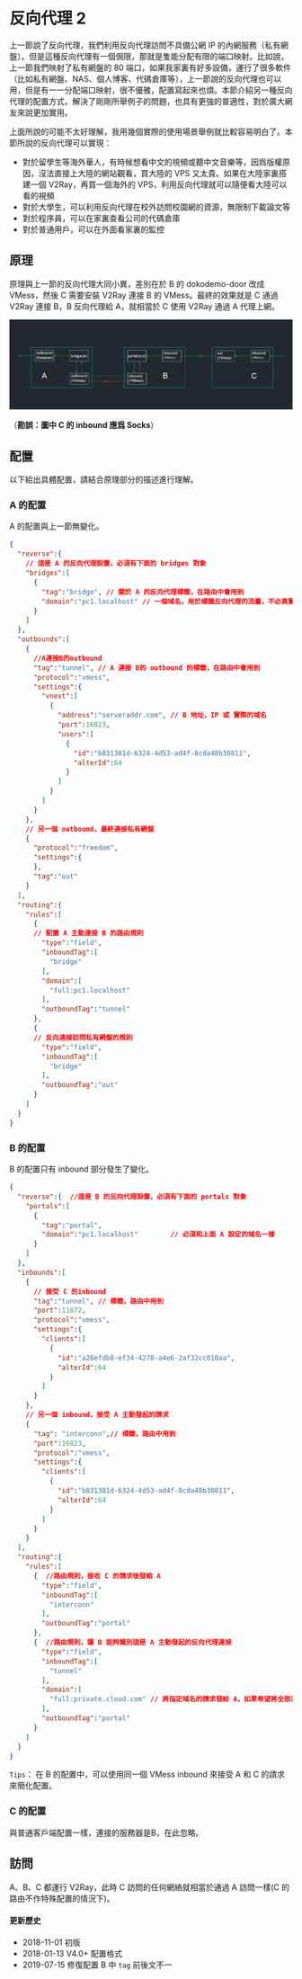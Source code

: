 # 反向代理 2

上一節說了反向代理，我們利用反向代理訪問不具備公網 IP 的內網服務（私有網盤）。但是這種反向代理有一個侷限，那就是隻能分配有限的端口映射。比如說，上一節我們映射了私有網盤的 80 端口，如果我家裏有好多設備，運行了很多軟件（比如私有網盤、NAS、個人博客、代碼倉庫等），上一節說的反向代理也可以用，但是有一一分配端口映射，很不優雅，配置寫起來也煩。本節介紹另一種反向代理的配置方式，解決了剛剛所舉例子的問題，也具有更強的普適性，對於廣大網友來說更加實用。

上面所說的可能不太好理解，我用幾個實際的使用場景舉例就比較容易明白了。本節所說的反向代理可以實現：
- 對於留學生等海外華人，有時候想看中文的視頻或聽中文音樂等，因爲版權原因，沒法直接上大陸的網站觀看，買大陸的 VPS 又太貴。如果在大陸家裏搭建一個 V2Ray，再買一個海外的 VPS，利用反向代理就可以隨便看大陸可以看的視頻
- 對於大學生，可以利用反向代理在校外訪問校園網的資源，無限制下載論文等
- 對於程序員，可以在家裏查看公司的代碼倉庫
- 對於普通用戶，可以在外面看家裏的監控

## 原理

原理與上一節的反向代理大同小異，差別在於 B 的 dokodemo-door 改成 VMess，然後 C 需要安裝 V2Ray 連接 B 的 VMess。最終的效果就是 C 通過 V2Ray 連接 B，B 反向代理給 A，就相當於 C 使用 V2Ray 通過 A 代理上網。

![](../resource/images/block_of_reverse-vmess.png)

（**勘誤：圖中 C 的 inbound 應爲 Socks**）

## 配置

以下給出具體配置，請結合原理部分的描述進行理解。

### A 的配置

A 的配置與上一節無變化。

```json
{  
  "reverse":{ 
    // 這是 A 的反向代理設置，必須有下面的 bridges 對象
    "bridges":[  
      {  
        "tag":"bridge", // 關於 A 的反向代理標籤，在路由中會用到
        "domain":"pc1.localhost" // 一個域名，用於標識反向代理的流量，不必真實存在，但必須跟下面 B 中的 reverse 配置的域名一致
      }
    ]
  },
  "outbounds":[
    {  
      //A連接B的outbound  
      "tag":"tunnel", // A 連接 B的 outbound 的標籤，在路由中會用到
      "protocol":"vmess",
      "settings":{  
        "vnext":[  
          {  
            "address":"serveraddr.com", // B 地址，IP 或 實際的域名
            "port":16823,
            "users":[  
              {  
                "id":"b831381d-6324-4d53-ad4f-8cda48b30811",
                "alterId":64
              }
            ]
          }
        ]
      }
    },
    // 另一個 outbound，最終連接私有網盤    
    {  
      "protocol":"freedom",
      "settings":{  
      },
      "tag":"out"
    }
  ],
  "routing":{  
    "rules":[  
      {  
      // 配置 A 主動連接 B 的路由規則
        "type":"field",
        "inboundTag":[  
          "bridge"
        ],
        "domain":[  
          "full:pc1.localhost"
        ],
        "outboundTag":"tunnel"
      },
      {  
      // 反向連接訪問私有網盤的規則
        "type":"field",
        "inboundTag":[  
          "bridge"
        ],
        "outboundTag":"out"
      }
    ]    
  }
}
```

### B 的配置

B 的配置只有 inbound 部分發生了變化。

```json
{  
  "reverse":{  //這是 B 的反向代理設置，必須有下面的 portals 對象
    "portals":[  
      {  
        "tag":"portal",
        "domain":"pc1.localhost"        // 必須和上面 A 設定的域名一樣
      }
    ]
  },
  "inbounds":[
    {  
      // 接受 C 的inbound
      "tag":"tunnel", // 標籤，路由中用到
      "port":11872,
      "protocol":"vmess",
      "settings":{  
        "clients":[  
          {  
            "id":"a26efdb8-ef34-4278-a4e6-2af32cc010aa",
            "alterId":64
          }
        ]
      }
    },
    // 另一個 inbound，接受 A 主動發起的請求  
    {  
      "tag": "interconn",// 標籤，路由中用到
      "port":16823,
      "protocol":"vmess",
      "settings":{  
        "clients":[  
          {  
            "id":"b831381d-6324-4d53-ad4f-8cda48b30811",
            "alterId":64
          }
        ]
      }
    }
  ],
  "routing":{   
    "rules":[  
      {  //路由規則，接收 C 的請求後發給 A
        "type":"field",
        "inboundTag":[  
          "interconn"
        ],
        "outboundTag":"portal"
      },
      {  //路由規則，讓 B 能夠識別這是 A 主動發起的反向代理連接
        "type":"field",
        "inboundTag":[  
          "tunnel"
        ],
        "domain":[  
          "full:private.cloud.com" // 將指定域名的請求發給 A，如果希望將全部流量發給 A，這裏可以不設置域名規則。
        ],
        "outboundTag":"portal"
      }
    ]
  }
}
```

`Tips`： 在 B 的配置中，可以使用同一個 VMess inbound 來接受 A 和 C 的請求來簡化配置。

### C 的配置

與普通客戶端配置一樣，連接的服務器是B，在此忽略。

## 訪問

A、B、C 都運行 V2Ray，此時 C 訪問的任何網絡就相當於通過 A 訪問一樣(C 的路由不作特殊配置的情況下)。


#### 更新歷史

- 2018-11-01 初版
- 2018-01-13 V4.0+ 配置格式
- 2019-07-15 修復配置 B 中 `tag` 前後文不一
